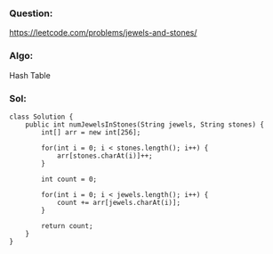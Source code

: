 ### Question:
https://leetcode.com/problems/jewels-and-stones/

### Algo:
Hash Table

### Sol:
```
class Solution {
    public int numJewelsInStones(String jewels, String stones) {
        int[] arr = new int[256];
        
        for(int i = 0; i < stones.length(); i++) {
            arr[stones.charAt(i)]++;
        }
        
        int count = 0;
        
        for(int i = 0; i < jewels.length(); i++) {
            count += arr[jewels.charAt(i)];
        }
        
        return count;
    }
}
```
